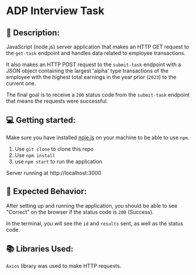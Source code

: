 # ADP Interview Task

## :pencil: Description:

JavaScript (node.js) server application that makes an HTTP GET request to the `get-task` endpoint and handles data related to employee transactions.

It also makes an HTTP POST request to the `submit-task` endpoint with a JSON object containing the largest 'alpha' type transactions of the employee with the highest total earnings in the year prior (`2023`) to the current one.

The final goal is to receive a `200` status code from the `submit-task` endpoint that means the requests were successful.

## :computer: Getting started:

Make sure you have installed [noje.js](https://nodejs.org/en) on your machine to be able to use `npm`.

1. Use `git clone` to clone this repo
2. Use `npm install`
3. use `npm start` to run the application

Server running at http://localhost:3000

## :dart: Expected Behavior:

After setting up and running the application, you should be able to see "Correct" on the browser if the status code is `200` (Success).

In the terminal, you will see the `id` and `results` sent, as well as the status code.

## :books: Libraries Used:

`Axios` library was used to make HTTP requests.

